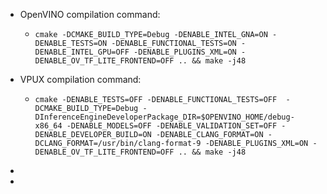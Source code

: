 - OpenVINO compilation command:
	- ```
	  cmake -DCMAKE_BUILD_TYPE=Debug -DENABLE_INTEL_GNA=ON -DENABLE_TESTS=ON -DENABLE_FUNCTIONAL_TESTS=ON -DENABLE_INTEL_GPU=OFF -DENABLE_PLUGINS_XML=ON -DENABLE_OV_TF_LITE_FRONTEND=OFF .. && make -j48
	  ```
- VPUX compilation command:
	- ```
	  cmake -DENABLE_TESTS=OFF -DENABLE_FUNCTIONAL_TESTS=OFF  -DCMAKE_BUILD_TYPE=Debug -DInferenceEngineDeveloperPackage_DIR=$OPENVINO_HOME/debug-x86_64 -DENABLE_MODELS=OFF -DENABLE_VALIDATION_SET=OFF -DENABLE_DEVELOPER_BUILD=ON -DENABLE_CLANG_FORMAT=ON -DCLANG_FORMAT=/usr/bin/clang-format-9 -DENABLE_PLUGINS_XML=ON -DENABLE_OV_TF_LITE_FRONTEND=OFF .. && make -j48
	  ```
-
-